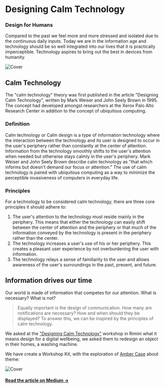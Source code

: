 # Designing Calm Technology
### Design for Humans

Compared to the past we feel more and more stressed and isolated due to the continuous daily inputs. Today we are in the information age and technology should be so well integrated into our lives that it is practically imperceptible. Technology aspires to bring out the best in devices from humanity.

![Cover](https://cdn-images-1.medium.com/max/2400/1*vhkB72vxyhu3EsNM8Qzf7w.png)

## Calm Technology
The "calm technology" theory was first published in the article "Designing Calm Technology", written by Mark Weiser and John Seely Brown in 1995. The concept had developed amongst researchers at the Xerox Palo Alto Research Center in addition to the concept of ubiquitous computing.


### Definition
Calm technology or Calm design is a type of information technology where the interaction between the technology and its user is designed to occur in the user's periphery rather than constantly at the center of attention. Information from the technology smoothly shifts to the user's attention when needed but otherwise stays calmly in the user's periphery. Mark Weiser and John Seely Brown describe calm technology as "that which informs but doesn't demand our focus or attention."
The use of calm technology is paired with ubiquitous computing as a way to minimize the perceptible invasiveness of computers in everyday life.

### Principles
For a technology to be considered calm technology, there are three core principles it should adhere to:
1. The user's attention to the technology must reside mainly in the periphery. This means that either the technology can easily shift between the center of attention and the periphery or that much of the information conveyed by the technology is present in the periphery rather than the center.
2. The technology increases a user's use of his or her periphery. This creates a pleasant user experience by not overburdening the user with information.
3. The technology relays a sense of familiarity to the user and allows awareness of the user's surroundings in the past, present, and future.

## Information drives our time
Our world is made of information that competes for our attention.
What is necessary? What is not?

> Equally important is the design of communication. How many are notifications are necessary? How and when should they be displayed? To answer this, we can be inspired by the principles of calm technology.

We asked at the ["Designing Calm Technology"](https://www.webmarketingfestival.it/2019/programma/wmf19-workshop-imille1) workshop in Rimini what it means design for a digital wellbeing, we asked them to redesign an object in their homes, a washing machine.

We have create a Workshop Kit, with the exploration of [Amber Case](https://www.caseorganic.com) about theme:

![Cover](https://cdn-images-1.medium.com/max/1600/1*5iFphY0W9BNkKiz82FTd1A.png)

#### [Read the article on Medium →](http://medium.com)
